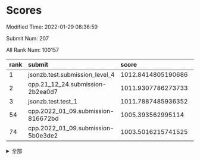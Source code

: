 # Scores

Modified Time: 2022-01-29 08:36:59

Submit Num: 207

All Rank Num: 100157

| rank |               submit               |       score        |       sigma        | pk_num |
| :--- | :--------------------------------- | :----------------- | :----------------- | :----- |
| 1    | jsonzb.test.submission_level_4     | 1012.8414805190686 | 0.7986730533918225 | 1939   |
| 2    | cpp.21_12_24.submission-2b2ea0d7   | 1011.9307786273733 | 0.7531047998496296 | 1931   |
| 3    | jsonzb.test.test_1                 | 1011.7887485936352 | 0.7792084201481233 | 1935   |
| 54   | cpp.2022_01_09.submission-816672bd | 1005.393562995114  | 0.7320202855147344 | 1941   |
| 74   | cpp.2022_01_09.submission-5b0e3de2 | 1003.5016215741525 | 0.7114413976743641 | 1936   |


<details>
<summary>全部</summary>

| rank |                 submit                 |       score        |       sigma        | pk_num |
| :--- | :------------------------------------- | :----------------- | :----------------- | :----- |
| 1    | jsonzb.test.submission_level_4         | 1012.8414805190686 | 0.7986730533918225 | 1939   |
| 2    | cpp.21_12_24.submission-2b2ea0d7       | 1011.9307786273733 | 0.7531047998496296 | 1931   |
| 3    | jsonzb.test.test_1                     | 1011.7887485936352 | 0.7792084201481233 | 1935   |
| 4    | gobigger.level_3.submission_level_3_19 | 1011.4615437879335 | 0.778680651532894  | 1935   |
| 5    | gobigger.level_3.submission_level_3_24 | 1011.217727327134  | 0.7746040514600774 | 1938   |
| 6    | gobigger.level_3.submission_level_3_49 | 1010.8728210398267 | 0.7800966946579683 | 1936   |
| 7    | gobigger.level_3.submission_level_3_6  | 1010.8029432121227 | 0.756415047663942  | 1939   |
| 8    | gobigger.level_3.submission_level_3_10 | 1010.7936757441648 | 0.7535566191125765 | 1936   |
| 9    | gobigger.level_3.submission_level_3_2  | 1010.7005984928004 | 0.7719564823008704 | 1936   |
| 10   | gobigger.level_3.submission_level_3_12 | 1010.5764698808205 | 0.7551067112852129 | 1930   |
| 11   | gobigger.level_3.submission_level_3_21 | 1010.2781970571879 | 0.7711092282531282 | 1930   |
| 12   | gobigger.level_3.submission_level_3_47 | 1010.2581342653579 | 0.745959604006042  | 1938   |
| 13   | gobigger.level_3.submission_level_3_38 | 1010.1966318745576 | 0.7837310499813385 | 1935   |
| 14   | gobigger.level_3.submission_level_3_13 | 1010.1822956472291 | 0.7523414644743643 | 1935   |
| 15   | gobigger.level_3.submission_level_3_44 | 1010.1719310838826 | 0.7516222724601804 | 1936   |
| 16   | gobigger.level_3.submission_level_3_30 | 1010.1589240545906 | 0.7623399033886605 | 1936   |
| 17   | gobigger.level_3.submission_level_3_18 | 1010.1136131014864 | 0.7612228484094639 | 1933   |
| 18   | gobigger.level_3.submission_level_3_37 | 1010.0559768432265 | 0.742537960117319  | 1936   |
| 19   | gobigger.level_3.submission_level_3_8  | 1010.0540908171749 | 0.7556315530995347 | 1934   |
| 20   | gobigger.level_3.submission_level_3_40 | 1010.0240615595827 | 0.7701972308464388 | 1937   |
| 21   | gobigger.level_3.submission_level_3_33 | 1010.007341833645  | 0.7601684108157675 | 1934   |
| 22   | gobigger.level_3.submission_level_3_45 | 1009.9801739606318 | 0.7791908236338723 | 1930   |
| 23   | gobigger.level_3.submission_level_3_41 | 1009.9761001525657 | 0.7763937545718286 | 1939   |
| 24   | gobigger.level_3.submission_level_3_17 | 1009.9576650071382 | 0.7497619099053665 | 1936   |
| 25   | gobigger.level_3.submission_level_3_34 | 1009.9288396964342 | 0.7386757443303524 | 1933   |
| 26   | gobigger.level_3.submission_level_3_23 | 1009.9137358307996 | 0.7372069946266575 | 1935   |
| 27   | gobigger.level_3.submission_level_3_1  | 1009.9101378370409 | 0.751069266581805  | 1934   |
| 28   | gobigger.level_3.submission_level_3_14 | 1009.8044152516488 | 0.753946430526506  | 1932   |
| 29   | gobigger.level_3.submission_level_3_9  | 1009.758823133358  | 0.7432625890737317 | 1933   |
| 30   | gobigger.level_3.submission_level_3_46 | 1009.7476930823968 | 0.7421481393651579 | 1933   |
| 31   | gobigger.level_3.submission_level_3_32 | 1009.6872662923141 | 0.7535924139681807 | 1936   |
| 32   | gobigger.level_3.submission_level_3_43 | 1009.6839339365562 | 0.7493814840160467 | 1935   |
| 33   | gobigger.level_3.submission_level_3_11 | 1009.6450374133473 | 0.7485241233491313 | 1940   |
| 34   | gobigger.level_3.submission_level_3_0  | 1009.6306912420511 | 0.7559964287241476 | 1935   |
| 35   | gobigger.level_3.submission_level_3_7  | 1009.6196483205772 | 0.7546252511139216 | 1938   |
| 36   | gobigger.level_3.submission_level_3_25 | 1009.5785036622739 | 0.7765419792576397 | 1941   |
| 37   | gobigger.level_3.submission_level_3_22 | 1009.575540113898  | 0.7508966360738019 | 1940   |
| 38   | gobigger.level_3.submission_level_3_35 | 1009.5502369850383 | 0.7382435410629293 | 1937   |
| 39   | gobigger.level_3.submission_level_3_29 | 1009.5416815683652 | 0.7458492295457102 | 1929   |
| 40   | gobigger.level_3.submission_level_3_3  | 1009.5276548504237 | 0.7328152366725812 | 1933   |
| 41   | gobigger.level_3.submission_level_3_4  | 1009.4726458157955 | 0.7639307331707147 | 1937   |
| 42   | gobigger.level_3.submission_level_3_26 | 1009.4710308319839 | 0.752038310963475  | 1936   |
| 43   | gobigger.level_3.submission_level_3_36 | 1009.4484831452525 | 0.7588246657995591 | 1934   |
| 44   | gobigger.level_3.submission_level_3_15 | 1009.4131000199211 | 0.7357561952109619 | 1941   |
| 45   | gobigger.level_3.submission_level_3_48 | 1009.34448023823   | 0.7514538883071472 | 1937   |
| 46   | gobigger.level_3.submission_level_3_5  | 1009.222750629565  | 0.7333495282031604 | 1935   |
| 47   | gobigger.level_3.submission_level_3_42 | 1009.0617036550879 | 0.7633752760311945 | 1933   |
| 48   | gobigger.level_3.submission_level_3_16 | 1009.0432598117881 | 0.7486467572340271 | 1933   |
| 49   | gobigger.level_3.submission_level_3_20 | 1009.0188216138927 | 0.7441347236913877 | 1938   |
| 50   | gobigger.level_3.submission_level_3_28 | 1008.9442233360784 | 0.7454220014211622 | 1931   |
| 51   | gobigger.level_3.submission_level_3_31 | 1008.8422995717502 | 0.7395612667018344 | 1935   |
| 52   | gobigger.level_3.submission_level_3_27 | 1008.7937440408878 | 0.761154717109187  | 1937   |
| 53   | gobigger.level_3.submission_level_3_39 | 1008.7460175616573 | 0.7516237309712098 | 1934   |
| 54   | cpp.2022_01_09.submission-816672bd     | 1005.393562995114  | 0.7320202855147344 | 1941   |
| 55   | gobigger.level_1.submission_level_1_27 | 1004.9689134724557 | 0.7200828080525211 | 1939   |
| 56   | gobigger.level_1.submission_level_1_5  | 1004.9477043167719 | 0.7432464258256211 | 1932   |
| 57   | gobigger.level_1.submission_level_1_36 | 1004.8486438197543 | 0.7217242966985027 | 1938   |
| 58   | gobigger.level_1.submission_level_1_6  | 1004.4312934448162 | 0.7220717330686156 | 1938   |
| 59   | gobigger.level_1.submission_level_1_21 | 1004.3922694517861 | 0.7340981345359848 | 1939   |
| 60   | gobigger.level_1.submission_level_1_13 | 1004.050592601963  | 0.7128152430743219 | 1932   |
| 61   | gobigger.level_1.submission_level_1_25 | 1003.9662199583172 | 0.7198043200979537 | 1937   |
| 62   | gobigger.level_1.submission_level_1_44 | 1003.9357458395154 | 0.7195352499638152 | 1926   |
| 63   | gobigger.level_1.submission_level_1_16 | 1003.8707980780075 | 0.7207811484181451 | 1933   |
| 64   | gobigger.level_1.submission_level_1_46 | 1003.856056670117  | 0.708033233301246  | 1936   |
| 65   | gobigger.level_1.submission_level_1_33 | 1003.8264784836425 | 0.7226787730505122 | 1936   |
| 66   | gobigger.level_1.submission_level_1_20 | 1003.7606757445911 | 0.7140085885059264 | 1931   |
| 67   | gobigger.level_1.submission_level_1_0  | 1003.7393692495989 | 0.713095535519688  | 1938   |
| 68   | gobigger.level_1.submission_level_1_34 | 1003.6709686526608 | 0.7105028706688236 | 1936   |
| 69   | gobigger.level_1.submission_level_1_12 | 1003.6610785970124 | 0.7164318559959781 | 1934   |
| 70   | gobigger.level_1.submission_level_1_43 | 1003.6228533770179 | 0.7134320967857923 | 1937   |
| 71   | gobigger.level_1.submission_level_1_2  | 1003.5978065243979 | 0.7206571274230541 | 1936   |
| 72   | gobigger.level_1.submission_level_1_9  | 1003.5462134265188 | 0.7181916179183133 | 1932   |
| 73   | gobigger.level_1.submission_level_1_22 | 1003.5018621803089 | 0.7153706330620768 | 1938   |
| 74   | cpp.2022_01_09.submission-5b0e3de2     | 1003.5016215741525 | 0.7114413976743641 | 1936   |
| 75   | gobigger.level_1.submission_level_1_28 | 1003.352372157392  | 0.7183318207922267 | 1935   |
| 76   | gobigger.level_1.submission_level_1_19 | 1003.2612470017921 | 0.713757570246105  | 1934   |
| 77   | gobigger.level_1.submission_level_1_14 | 1003.1992459181521 | 0.7332873815469454 | 1936   |
| 78   | gobigger.level_1.submission_level_1_42 | 1003.1501396663095 | 0.7088345993255879 | 1939   |
| 79   | gobigger.level_1.submission_level_1_24 | 1003.0928016717961 | 0.7089075243726434 | 1939   |
| 80   | gobigger.level_1.submission_level_1_17 | 1003.0861335948027 | 0.7121681661564335 | 1938   |
| 81   | gobigger.level_1.submission_level_1_30 | 1003.0080532877706 | 0.7114446960390408 | 1933   |
| 82   | gobigger.level_1.submission_level_1_1  | 1002.9821209652108 | 0.7110143814724568 | 1933   |
| 83   | gobigger.level_1.submission_level_1_41 | 1002.9730619621687 | 0.7232879788519485 | 1934   |
| 84   | gobigger.level_1.submission_level_1_29 | 1002.9639612836266 | 0.715418545295807  | 1938   |
| 85   | gobigger.level_1.submission_level_1_8  | 1002.9496293851867 | 0.721781179781939  | 1942   |
| 86   | gobigger.level_1.submission_level_1_37 | 1002.9041898275333 | 0.6990937385663761 | 1940   |
| 87   | gobigger.level_1.submission_level_1_26 | 1002.8852577409343 | 0.7151749348358168 | 1934   |
| 88   | gobigger.level_1.submission_level_1_18 | 1002.882704697974  | 0.7059008149428372 | 1932   |
| 89   | gobigger.level_1.submission_level_1_48 | 1002.7929697506688 | 0.7168423224523068 | 1933   |
| 90   | gobigger.level_1.submission_level_1_15 | 1002.7712376256843 | 0.7083505403672523 | 1939   |
| 91   | gobigger.level_1.submission_level_1_38 | 1002.7602966724663 | 0.7083358041130464 | 1932   |
| 92   | gobigger.level_1.submission_level_1_32 | 1002.7258922455885 | 0.7124767319709385 | 1934   |
| 93   | gobigger.level_1.submission_level_1_35 | 1002.7140057985788 | 0.7089338285100861 | 1941   |
| 94   | gobigger.level_1.submission_level_1_47 | 1002.6855900306639 | 0.7088900865513946 | 1933   |
| 95   | gobigger.level_1.submission_level_1_10 | 1002.6680324564486 | 0.715015999759776  | 1933   |
| 96   | gobigger.level_1.submission_level_1_11 | 1002.5537898110636 | 0.7142378011921486 | 1929   |
| 97   | gobigger.level_1.submission_level_1_4  | 1002.5426324446051 | 0.7095061862601609 | 1940   |
| 98   | gobigger.level_1.submission_level_1_39 | 1002.4183038171949 | 0.7097618057190613 | 1932   |
| 99   | gobigger.level_1.submission_level_1_45 | 1002.2926507423371 | 0.7110593827660711 | 1932   |
| 100  | gobigger.level_1.submission_level_1_31 | 1002.2789208315581 | 0.7176726969061165 | 1937   |
| 101  | gobigger.level_1.submission_level_1_49 | 1002.2518409738102 | 0.7159842015007195 | 1941   |
| 102  | gobigger.level_1.submission_level_1_40 | 1002.1381432487761 | 0.7204536682414784 | 1937   |
| 103  | gobigger.level_1.submission_level_1_3  | 1002.0149293036535 | 0.7160408415110644 | 1933   |
| 104  | gobigger.level_1.submission_level_1_7  | 1001.8188685884062 | 0.7160536711209246 | 1933   |
| 105  | gobigger.level_1.submission_level_1_23 | 1001.6894282910048 | 0.7076093815537535 | 1934   |
| 106  | gobigger.random.submission_random_31   | 997.7443572014739  | 0.6990072401422059 | 1940   |
| 107  | gobigger.random.submission_random_35   | 997.2560547937628  | 0.7092375084830471 | 1931   |
| 108  | gobigger.random.submission_random_15   | 996.9783445651944  | 0.7157616627483778 | 1935   |
| 109  | gobigger.random.submission_random_29   | 996.9515113757449  | 0.7140321347080268 | 1936   |
| 110  | gobigger.random.submission_random_0    | 996.8630709692676  | 0.7208032705390602 | 1931   |
| 111  | gobigger.random.submission_random_38   | 996.8214697073055  | 0.7037766212860145 | 1934   |
| 112  | gobigger.random.submission_random_37   | 996.7747322333431  | 0.7039231483112944 | 1938   |
| 113  | gobigger.random.submission_random_16   | 996.5573367588195  | 0.7239041596008289 | 1935   |
| 114  | gobigger.random.submission_random_22   | 996.5502507181775  | 0.7158287882343195 | 1934   |
| 115  | gobigger.random.submission_random_47   | 996.5410077508445  | 0.7088034491973324 | 1933   |
| 116  | gobigger.random.submission_random_36   | 996.4945230171428  | 0.7067922798022221 | 1930   |
| 117  | gobigger.random.submission_random_41   | 996.4491529759225  | 0.7293327726794645 | 1937   |
| 118  | gobigger.random.submission_random_18   | 996.4187469934972  | 0.7073684134730035 | 1934   |
| 119  | gobigger.random.submission_random_6    | 996.3639919348863  | 0.709526567540163  | 1938   |
| 120  | gobigger.random.submission_random_23   | 996.2708861587676  | 0.7094569148678551 | 1937   |
| 121  | gobigger.random.submission_random_11   | 996.2569257331431  | 0.7007609944028086 | 1937   |
| 122  | gobigger.random.submission_random_14   | 996.2278115474286  | 0.7071838935832327 | 1934   |
| 123  | gobigger.random.submission_random_3    | 996.2148691302782  | 0.696861302830095  | 1937   |
| 124  | gobigger.random.submission_random_17   | 996.207075315906   | 0.6951240944896114 | 1939   |
| 125  | gobigger.random.submission_random_40   | 996.1607467054774  | 0.7192895063020083 | 1936   |
| 126  | gobigger.random.submission_random_25   | 996.1358604796156  | 0.7047110462103671 | 1935   |
| 127  | gobigger.random.submission_random_42   | 996.1105759737408  | 0.7103106641697247 | 1933   |
| 128  | gobigger.random.submission_random_7    | 996.1061932385787  | 0.7143370790238559 | 1938   |
| 129  | gobigger.random.submission_random_45   | 996.0260733534768  | 0.6912648570959844 | 1934   |
| 130  | gobigger.random.submission_random_43   | 996.0179695308427  | 0.7001135527404712 | 1936   |
| 131  | gobigger.random.submission_random_10   | 996.0013643853025  | 0.7219259885194981 | 1941   |
| 132  | gobigger.random.submission_random_21   | 995.9801084616477  | 0.7085663038314839 | 1937   |
| 133  | gobigger.random.submission_random_19   | 995.8667269299754  | 0.7126644619315785 | 1937   |
| 134  | gobigger.random.submission_random_30   | 995.8559332807232  | 0.7123325539540329 | 1937   |
| 135  | gobigger.random.submission_random_44   | 995.8340768955447  | 0.711940254480129  | 1936   |
| 136  | gobigger.random.submission_random_12   | 995.817914337487   | 0.7067554922082805 | 1940   |
| 137  | gobigger.random.submission_random_28   | 995.816788843168   | 0.7092642695839351 | 1934   |
| 138  | gobigger.random.submission_random_32   | 995.8096894108553  | 0.7147701939200902 | 1936   |
| 139  | gobigger.random.submission_random_39   | 995.8015083859206  | 0.6990116422937324 | 1937   |
| 140  | gobigger.random.submission_random_33   | 995.6722051775796  | 0.7133851732991175 | 1932   |
| 141  | gobigger.random.submission_random_13   | 995.5945064517019  | 0.7222144657244767 | 1931   |
| 142  | gobigger.random.submission_random_9    | 995.555574324299   | 0.698943235573432  | 1936   |
| 143  | gobigger.random.submission_random_20   | 995.5406464641604  | 0.7110554126990964 | 1933   |
| 144  | gobigger.random.submission_random_46   | 995.4969433332293  | 0.7086264314793128 | 1933   |
| 145  | gobigger.random.submission_random_49   | 995.4651020706192  | 0.7076289438306602 | 1935   |
| 146  | gobigger.random.submission_random_26   | 995.4450897621683  | 0.7078926100101832 | 1933   |
| 147  | gobigger.random.submission_random_8    | 995.4118908542695  | 0.7106139614592824 | 1936   |
| 148  | gobigger.random.submission_random_4    | 995.4111480154759  | 0.7202175920555519 | 1935   |
| 149  | gobigger.random.submission_random_27   | 995.2471818979502  | 0.7033382401988129 | 1937   |
| 150  | gobigger.random.submission_random_2    | 995.1476446016995  | 0.7092785936523    | 1933   |
| 151  | gobigger.random.submission_random_24   | 995.136777963879   | 0.7113155376644763 | 1932   |
| 152  | gobigger.random.submission_random_34   | 995.0942550702922  | 0.7029730226836659 | 1938   |
| 153  | gobigger.random.submission_random_48   | 995.0655880666336  | 0.6998902801194863 | 1936   |
| 154  | gobigger.random.submission_random_5    | 994.5448940524434  | 0.7140386934989562 | 1936   |
| 155  | gobigger.level_2.submission_level_2_12 | 994.2042422037728  | 0.7467639908974746 | 1936   |
| 156  | gobigger.random.submission_random_1    | 993.9026919097357  | 0.7244412075801614 | 1939   |
| 157  | gobigger.level_2.submission_level_2_46 | 993.5459837165662  | 0.7251247896699488 | 1934   |
| 158  | gobigger.level_2.submission_level_2_1  | 993.5394731360742  | 0.7316969452845823 | 1940   |
| 159  | gobigger.level_2.submission_level_2_0  | 993.4593600076043  | 0.7331405568102799 | 1935   |
| 160  | gobigger.level_2.submission_level_2_3  | 993.3462747564433  | 0.7362948424960599 | 1937   |
| 161  | gobigger.level_2.submission_level_2_42 | 993.192117111176   | 0.7656043710892316 | 1935   |
| 162  | gobigger.level_2.submission_level_2_17 | 993.1039589731386  | 0.71710911209547   | 1937   |
| 163  | gobigger.level_2.submission_level_2_36 | 993.1025789963501  | 0.7359876657433717 | 1936   |
| 164  | gobigger.level_2.submission_level_2_26 | 992.9569378968039  | 0.7481307507787027 | 1937   |
| 165  | gobigger.level_2.submission_level_2_31 | 992.9325472518723  | 0.7391411497841374 | 1938   |
| 166  | gobigger.level_2.submission_level_2_40 | 992.9214047294198  | 0.7502351416817343 | 1929   |
| 167  | gobigger.level_2.submission_level_2_4  | 992.8835156199369  | 0.760023337409375  | 1936   |
| 168  | gobigger.level_2.submission_level_2_19 | 992.7536329790662  | 0.7234955631948269 | 1940   |
| 169  | gobigger.level_2.submission_level_2_27 | 992.7447008248884  | 0.7340323907856035 | 1933   |
| 170  | gobigger.level_2.submission_level_2_48 | 992.6784349887686  | 0.7283096827212856 | 1933   |
| 171  | gobigger.level_2.submission_level_2_5  | 992.4992306006818  | 0.7441365295778104 | 1937   |
| 172  | gobigger.level_2.submission_level_2_41 | 992.4916807668736  | 0.7355612193845908 | 1938   |
| 173  | gobigger.level_2.submission_level_2_47 | 992.4005183239584  | 0.730223084783861  | 1933   |
| 174  | gobigger.level_2.submission_level_2_11 | 992.3603298754288  | 0.7568149003825795 | 1931   |
| 175  | gobigger.level_2.submission_level_2_10 | 992.3324871586524  | 0.7347043830013478 | 1932   |
| 176  | gobigger.level_2.submission_level_2_9  | 992.307684202245   | 0.7358167718951641 | 1932   |
| 177  | gobigger.level_2.submission_level_2_30 | 992.1972204685525  | 0.755259395141249  | 1939   |
| 178  | gobigger.level_2.submission_level_2_49 | 992.1900952417511  | 0.7501499424886815 | 1935   |
| 179  | gobigger.level_2.submission_level_2_25 | 992.1812126524467  | 0.7598526537051616 | 1936   |
| 180  | gobigger.level_2.submission_level_2_15 | 992.1685537637895  | 0.745123962015144  | 1932   |
| 181  | gobigger.level_2.submission_level_2_35 | 992.1230214362517  | 0.7446502398694796 | 1941   |
| 182  | gobigger.level_2.submission_level_2_28 | 992.0912235620771  | 0.7406325337502927 | 1937   |
| 183  | gobigger.level_2.submission_level_2_37 | 992.0825367054026  | 0.7433231041812001 | 1934   |
| 184  | gobigger.level_2.submission_level_2_6  | 992.0590583644871  | 0.755283028734761  | 1935   |
| 185  | gobigger.level_2.submission_level_2_32 | 991.9282626003029  | 0.7504741777851558 | 1940   |
| 186  | gobigger.level_2.submission_level_2_14 | 991.9230091186389  | 0.7615472157839723 | 1933   |
| 187  | gobigger.level_2.submission_level_2_20 | 991.9100337704976  | 0.7573743131410229 | 1936   |
| 188  | gobigger.level_2.submission_level_2_44 | 991.8870192923441  | 0.7416473861219098 | 1936   |
| 189  | gobigger.level_2.submission_level_2_21 | 991.8378172518829  | 0.7552743697901811 | 1939   |
| 190  | gobigger.level_2.submission_level_2_39 | 991.8375925427644  | 0.740729293916141  | 1935   |
| 191  | gobigger.level_2.submission_level_2_16 | 991.6844288831774  | 0.7372617292871063 | 1933   |
| 192  | gobigger.level_2.submission_level_2_29 | 991.6451508276568  | 0.7469179467816361 | 1937   |
| 193  | gobigger.level_2.submission_level_2_22 | 991.6333227730985  | 0.7390179099734772 | 1933   |
| 194  | gobigger.level_2.submission_level_2_33 | 991.5625352977662  | 0.7535436773394173 | 1935   |
| 195  | gobigger.level_2.submission_level_2_43 | 991.302072141103   | 0.752717843473374  | 1930   |
| 196  | gobigger.level_2.submission_level_2_8  | 991.2701939592945  | 0.7513057310811169 | 1936   |
| 197  | gobigger.level_2.submission_level_2_23 | 991.2515583398132  | 0.7410935196552608 | 1938   |
| 198  | gobigger.level_2.submission_level_2_24 | 991.2218760066105  | 0.7510328915235287 | 1936   |
| 199  | gobigger.level_2.submission_level_2_13 | 991.0598393772713  | 0.755431624008422  | 1932   |
| 200  | gobigger.level_2.submission_level_2_7  | 991.0244517982543  | 0.7418289157521842 | 1942   |
| 201  | gobigger.level_2.submission_level_2_18 | 990.9702848735038  | 0.7466894275521888 | 1928   |
| 202  | gobigger.level_2.submission_level_2_38 | 990.2930170357948  | 0.7724113014439798 | 1938   |
| 203  | gobigger.level_2.submission_level_2_45 | 990.1957528070847  | 0.7617297554108589 | 1937   |
| 204  | gobigger.level_2.submission_level_2_2  | 990.154489088964   | 0.7676863389743042 | 1940   |
| 205  | gobigger.level_2.submission_level_2_34 | 990.0987392514786  | 0.8065328113597464 | 1938   |
| 206  | gobigger.none.submission_none_1        | 977.8574840618628  | 1.309173030823066  | 1936   |
| 207  | gobigger.none.submission_none_0        | 975.6473394066073  | 1.4794000399026852 | 1929   |

</details>